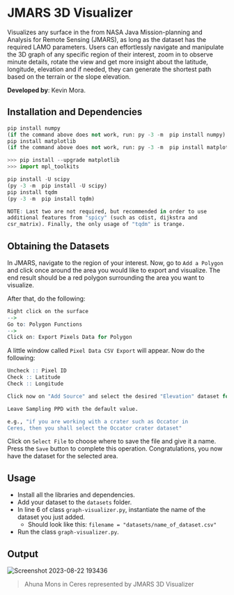 # JMARS 3D Visualizer

Visualizes any surface in the from NASA Java Mission-planning and Analysis for Remote Sensing (JMARS), as long as the dataset has the required LAMO parameters. Users can effortlessly navigate and manipulate the 3D graph of any specific region of their interest, zoom in to observe minute details, rotate the view and get more insight about the latitude, longitude, elevation and if needed, they can generate the shortest path based on the terrain or the slope elevation.

<b>Developed by</b>: Kevin Mora.

## Installation and Dependencies
```python
pip install numpy
(if the command above does not work, run: py -3 -m  pip install numpy)
pip install matplotlib
(if the command above does not work, run: py -3 -m  pip install matplotlib)

>>> pip install --upgrade matplotlib
>>> import mpl_toolkits

pip install -U scipy
(py -3 -m  pip install -U scipy)
pip install tqdm
(py -3 -m  pip install tqdm)
```

```r
NOTE: Last two are not required, but recommended in order to use
additional features from "spicy" (such as cdist, dijkstra and
csr_matrix). Finally, the only usage of "tqdm" is trange.
```

## Obtaining the Datasets
In JMARS, navigate to the region of your interest. Now, go to `Add a Polygon` and click once around the area you would like to export and visualize. The end result should be a red polygon surrounding the area you want to visualize.

After that, do the following:
```r
Right click on the surface
--> 
Go to: Polygon Functions
--> 
Click on: Export Pixels Data for Polygon
```

A little window called `Pixel Data CSV Export` will appear. Now do the following:
```r
Uncheck :: Pixel ID
Check :: Latitude
Check :: Longitude

Click now on "Add Source" and select the desired "Elevation" dataset for the body you are working with.

Leave Sampling PPD with the default value.

e.g., "if you are working with a crater such as Occator in
Ceres, then you shall select the Occator crater dataset"
```

Click on `Select File` to choose where to save the file and give it a name. Press the `Save` button to complete this operation. Congratulations, you now have the dataset for the selected area.

## Usage
- Install all the libraries and dependencies.
- Add your dataset to the `datasets` folder.
- In line 6 of class `graph-visualizer.py`, instantiate the name of the dataset you just added.
  - Should look like this: `filename = "datasets/name_of_dataset.csv"`
- Run the class `graph-visualizer.py`.

## Output
![Screenshot 2023-08-22 193436](https://github.com/morkev/jmars-3d-visualizer/assets/83437383/cb63fc43-7999-43af-bfed-597cd581a4f5)
> Ahuna Mons in Ceres represented by JMARS 3D Visualizer
